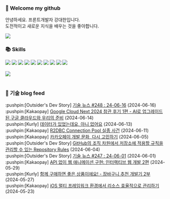 ### 👋 Welcome my github

안녕하세요. 프론트개발자 강대한입니다.
<br>
도전적이고 새로운 지식을 배우는 것을 좋아합니다.

<!--
![header](https://capsule-render.vercel.app/api?type=Waving&color=auto&height=300&section=header&text=Welcome&fontAlignY=40&desc=KangDaeHan%20github%20&descSize=20&descAlignY=55&animation=fadeIn&fontSize=90)

**KangDaeHan/KangDaeHan** is a ✨ _special_ ✨ repository because its `README.md` (this file) appears on your GitHub profile.

Here are some ideas to get you started:

- 🔭 I’m currently working on ...
- 🌱 I’m currently learning ...
- 👯 I’m looking to collaborate on ...
- 🤔 I’m looking for help with ...
- 💬 Ask me about ...
- 📫 How to reach me: ...
- 😄 Pronouns: ...
- ⚡ Fun fact: ...
-->

<a href="https://twinfamily.github.io" target="_blank"><img src="https://img.shields.io/badge/Blog-121D33?style=flat-square&logo=blogger&logoColor=ffffff"/></a>

### :books: Skills
<a href="#" target="_blank"><img src="https://img.shields.io/badge/React-61DAFB?style=flat-square&logo=react&logoColor=ffffff"/></a>
<a href="#" target="_blank"><img src="https://img.shields.io/badge/Html5-E34F26?style=flat-square&logo=html5&logoColor=ffffff"/></a>
<a href="#" target="_blank"><img src="https://img.shields.io/badge/Javascript-F7DF1E?style=flat-square&logo=javascript&logoColor=ffffff"/></a>
<a href="#" target="_blank"><img src="https://img.shields.io/badge/Cssmodules-000000?style=flat-square&logo=cssmodules&logoColor=ffffff"/></a>
<a href="#" target="_blank"><img src="https://img.shields.io/badge/Node.js-339933?style=flat-square&logo=nodedotjs&logoColor=ffffff"/></a>
<a href="#" target="_blank"><img src="https://img.shields.io/badge/Typescript-3178C6?style=flat-square&logo=typescript&logoColor=ffffff"/></a>
<a href="#" target="_blank"><img src="https://img.shields.io/badge/Git-F05032?style=flat-square&logo=git&logoColor=ffffff"/></a>
<a href="#" target="_blank"><img src="https://img.shields.io/badge/Gitlab-FC6D26?style=flat-square&logo=gitlab&logoColor=ffffff"/></a>
<a href="#" target="_blank"><img src="https://img.shields.io/badge/Webpack-8DD6F9?style=flat-square&logo=webpack&logoColor=ffffff"/></a>
<a href="#" target="_blank"><img src="https://img.shields.io/badge/Vite-646CFF?style=flat-square&logo=vite&logoColor=ffffff"/></a>
<br><br>
<img src="https://github-readme-stats.vercel.app/api/top-langs/?username=KangDaeHan&layout=compact">
<br><br>
### :round_pushpin: 기술 blog feed
<!-- BLOG-POST-LIST:START --><div>:pushpin:[Outsider's Dev Story] <a target="_blank" href="https://blog.outsider.ne.kr/1725">기술 뉴스 #248 : 24-06-16</a> (2024-06-16)</div><div>:pushpin:[Kakaopay] <a target="_blank" href="https://tech.kakaopay.com/post/2024-google-cloud-next-1/">Google Cloud Next 2024 참관 후기 1편 - AI로 업그레이드된 구글 클라우드와 우리의 준비</a> (2024-06-14)</div><div>:pushpin:[Kurly] <a target="_blank" href="http://thefarmersfront.github.io/blog/commit-mvcc-set-autocommit/">데이터가 있었는데요, 아니 없어요</a> (2024-06-13)</div><div>:pushpin:[Kakaopay] <a target="_blank" href="https://tech.kakaopay.com/post/r2dbc-connection-pool-missing/">R2DBC Connection Pool 실종 사건</a> (2024-06-11)</div><div>:pushpin:[Kakaopay] <a target="_blank" href="https://tech.kakaopay.com/post/kakaopay-dr-03/">카카오페이 개발 문화, 다시 고민하기</a> (2024-06-05)</div><div>:pushpin:[Outsider's Dev Story] <a target="_blank" href="https://blog.outsider.ne.kr/1724">GitHub의 조직 차원에서 저장소에 적용할 규칙을 관리할 수 있는 Repository Rules</a> (2024-06-04)</div><div>:pushpin:[Outsider's Dev Story] <a target="_blank" href="https://blog.outsider.ne.kr/1723">기술 뉴스 #247 : 24-06-01</a> (2024-06-01)</div><div>:pushpin:[Kakaopay] <a target="_blank" href="https://tech.kakaopay.com/post/dion-interactive-animation-2/">API 없이 웹 애니메이션 구현: 인터랙티브 웹 개발 2편</a> (2024-05-29)</div><div>:pushpin:[Kurly] <a target="_blank" href="http://thefarmersfront.github.io/blog/cart-recommend-model-development_second/">함께 구매하면 좋은 상품이에요! - 장바구니 추천 개발기 2부</a> (2024-05-27)</div><div>:pushpin:[Kakaopay] <a target="_blank" href="https://tech.kakaopay.com/post/ios-manage-resources-in-multi-framework/">iOS 멀티 프레임워크 환경에서 리소스 효율적으로 관리하기</a> (2024-05-23)</div><!-- BLOG-POST-LIST:END -->

<!-- ![Anurag's GitHub stats](https://github-readme-stats.vercel.app/api?username=KangDaeHan&show_icons=true&theme=radical) -->
